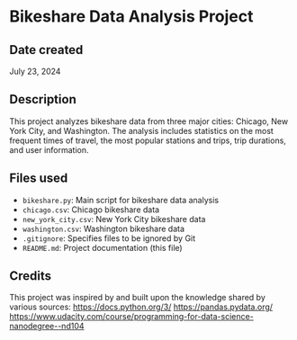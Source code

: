 # Bikeshare Data Analysis Project

## Date created
July 23, 2024

## Description
This project analyzes bikeshare data from three major cities: Chicago, New York City, and Washington. The analysis includes statistics on the most frequent times of travel, the most popular stations and trips, trip durations, and user information.

## Files used
- `bikeshare.py`: Main script for bikeshare data analysis
- `chicago.csv`: Chicago bikeshare data
- `new_york_city.csv`: New York City bikeshare data
- `washington.csv`: Washington bikeshare data
- `.gitignore`: Specifies files to be ignored by Git
- `README.md`: Project documentation (this file)

## Credits
This project was inspired by and built upon the knowledge shared by various sources:
https://docs.python.org/3/
https://pandas.pydata.org/
https://www.udacity.com/course/programming-for-data-science-nanodegree--nd104